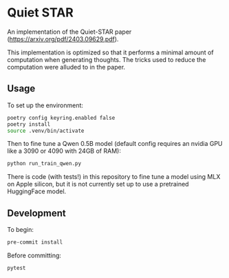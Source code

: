 # Quiet STAR

An implementation of the Quiet-STAR paper (https://arxiv.org/pdf/2403.09629.pdf).

This implementation is optimized so that it performs a minimal amount of computation when generating thoughts. The tricks used to reduce the computation were alluded to in the paper.

## Usage
To set up the environment:
```bash
poetry config keyring.enabled false
poetry install
source .venv/bin/activate
```
Then to fine tune a Qwen 0.5B model (default config requires an nvidia GPU like a 3090 or 4090 with 24GB of RAM):
```bash
python run_train_qwen.py
```
There is code (with tests!) in this repository to fine tune a model using MLX on Apple silicon, but it is not currently set up to use a pretrained HuggingFace model.

## Development
To begin:
```bash
pre-commit install
```
Before committing:
```
pytest
```

